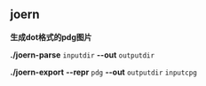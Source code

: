 ## joern



**生成dot格式的pdg图片**

**./joern-parse** `inputdir` **--out** `outputdir`

**./joern-export** **--repr** `pdg` **--out** `outputdir` `inputcpg`
